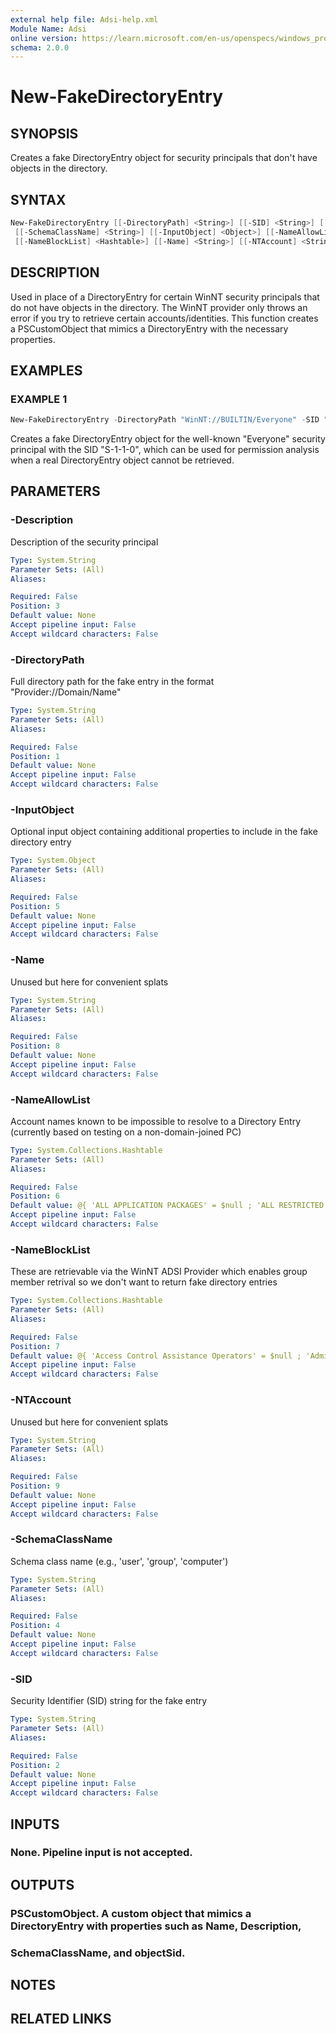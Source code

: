 ```yaml
---
external help file: Adsi-help.xml
Module Name: Adsi
online version: https://learn.microsoft.com/en-us/openspecs/windows_protocols/ms-dtyp/11e1608c-6169-4fbc-9c33-373fc9b224f4#Appendix_A_34
schema: 2.0.0
---
```


# New-FakeDirectoryEntry

## SYNOPSIS
Creates a fake DirectoryEntry object for security principals that don't have objects in the directory.

## SYNTAX

```powershell
New-FakeDirectoryEntry [[-DirectoryPath] <String>] [[-SID] <String>] [[-Description] <String>]
 [[-SchemaClassName] <String>] [[-InputObject] <Object>] [[-NameAllowList] <Hashtable>]
 [[-NameBlockList] <Hashtable>] [[-Name] <String>] [[-NTAccount] <String>]
```

## DESCRIPTION
Used in place of a DirectoryEntry for certain WinNT security principals that do not have objects in the directory.
The WinNT provider only throws an error if you try to retrieve certain accounts/identities.
This function creates a PSCustomObject that mimics a DirectoryEntry with the necessary properties.

## EXAMPLES

### EXAMPLE 1
```powershell
New-FakeDirectoryEntry -DirectoryPath "WinNT://BUILTIN/Everyone" -SID "S-1-1-0"
```

Creates a fake DirectoryEntry object for the well-known "Everyone" security principal with the SID "S-1-1-0",
which can be used for permission analysis when a real DirectoryEntry object cannot be retrieved.

## PARAMETERS

### -Description
Description of the security principal

```yaml
Type: System.String
Parameter Sets: (All)
Aliases:

Required: False
Position: 3
Default value: None
Accept pipeline input: False
Accept wildcard characters: False
```

### -DirectoryPath
Full directory path for the fake entry in the format "Provider://Domain/Name"

```yaml
Type: System.String
Parameter Sets: (All)
Aliases:

Required: False
Position: 1
Default value: None
Accept pipeline input: False
Accept wildcard characters: False
```

### -InputObject
Optional input object containing additional properties to include in the fake directory entry

```yaml
Type: System.Object
Parameter Sets: (All)
Aliases:

Required: False
Position: 5
Default value: None
Accept pipeline input: False
Accept wildcard characters: False
```

### -Name
Unused but here for convenient splats

```yaml
Type: System.String
Parameter Sets: (All)
Aliases:

Required: False
Position: 8
Default value: None
Accept pipeline input: False
Accept wildcard characters: False
```

### -NameAllowList
Account names known to be impossible to resolve to a Directory Entry (currently based on testing on a non-domain-joined PC)

```yaml
Type: System.Collections.Hashtable
Parameter Sets: (All)
Aliases:

Required: False
Position: 6
Default value: @{ 'ALL APPLICATION PACKAGES' = $null ; 'ALL RESTRICTED APPLICATION PACKAGES' = $null ; 'ANONYMOUS LOGON' = $null ; 'Authenticated Users' = $null ; 'BATCH' = $null ; 'BUILTIN' = $null ; 'CREATOR GROUP' = $null ; 'CREATOR GROUP SERVER' = $null ; 'CREATOR OWNER' = $null ; 'CREATOR OWNER SERVER' = $null ; 'DIALUP' = $null ; 'ENTERPRISE DOMAIN CONTROLLERS' = $null ; 'Everyone' = $null ; 'INTERACTIVE' = $null ; 'internetExplorer' = $null ; 'IUSR' = $null ; 'LOCAL' = $null ; 'LOCAL SERVICE' = $null ; 'NETWORK' = $null ; 'NETWORK SERVICE' = $null ; 'OWNER RIGHTS' = $null ; 'PROXY' = $null ; 'RDS Endpoint Servers' = $null ; 'RDS Management Servers' = $null ; 'RDS Remote Access Servers' = $null ; 'REMOTE INTERACTIVE LOGON' = $null ; 'RESTRICTED' = $null ; 'SELF' = $null ; 'SERVICE' = $null ; 'SYSTEM' = $null ; 'TERMINAL SERVER USER' = $null }
Accept pipeline input: False
Accept wildcard characters: False
```

### -NameBlockList
These are retrievable via the WinNT ADSI Provider which enables group member retrival so we don't want to return fake directory entries

```yaml
Type: System.Collections.Hashtable
Parameter Sets: (All)
Aliases:

Required: False
Position: 7
Default value: @{ 'Access Control Assistance Operators' = $null ; 'Administrators' = $null ; 'Backup Operators' = $null ; 'Cryptographic Operators' = $null ; 'DefaultAccount' = $null ; 'Distributed COM Users' = $null ; 'Event Log Readers' = $null ; 'Guests' = $null ; 'Hyper-V Administrators' = $null ; 'IIS_IUSRS' = $null ; 'Network Configuration Operators' = $null ; 'Performance Log Users' = $null ; 'Performance Monitor Users' = $null ; 'Power Users' = $null ; 'Remote Desktop Users' = $null ; 'Remote Management Users' = $null ; 'Replicator' = $null ; 'System Managed Accounts Group' = $null ; 'Users' = $null ; 'WinRMRemoteWMIUsers__' = $null }
Accept pipeline input: False
Accept wildcard characters: False
```

### -NTAccount
Unused but here for convenient splats

```yaml
Type: System.String
Parameter Sets: (All)
Aliases:

Required: False
Position: 9
Default value: None
Accept pipeline input: False
Accept wildcard characters: False
```

### -SchemaClassName
Schema class name (e.g., 'user', 'group', 'computer')

```yaml
Type: System.String
Parameter Sets: (All)
Aliases:

Required: False
Position: 4
Default value: None
Accept pipeline input: False
Accept wildcard characters: False
```

### -SID
Security Identifier (SID) string for the fake entry

```yaml
Type: System.String
Parameter Sets: (All)
Aliases:

Required: False
Position: 2
Default value: None
Accept pipeline input: False
Accept wildcard characters: False
```

## INPUTS

### None. Pipeline input is not accepted.
## OUTPUTS

### PSCustomObject. A custom object that mimics a DirectoryEntry with properties such as Name, Description,
### SchemaClassName, and objectSid.
## NOTES

## RELATED LINKS


